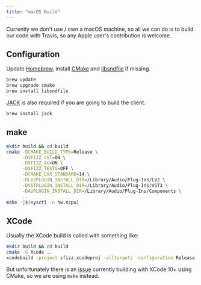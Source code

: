 ```yaml
---
title: "macOS Build"
---
```


Currently we don't use / own a macOS machine, so all we can do is to build our
code with Travis, so any Apple user's contribution is welcome.

## Configuration

Update [Homebrew], install [CMake] and [libsndfile] if missing.

```bash
brew update
brew upgrade cmake
brew install libsndfile
```

[JACK] is also required if you are going to build the client.

```bash
brew install jack
```

## make

```bash
mkdir build && cd build
cmake -DCMAKE_BUILD_TYPE=Release \
      -DSFIZZ_VST=ON \
      -DSFIZZ_AU=ON \
      -DSFIZZ_TESTS=OFF \
      -DCMAKE_CXX_STANDARD=14 \
      -DLV2PLUGIN_INSTALL_DIR=/Library/Audio/Plug-Ins/LV2 \
      -DVSTPLUGIN_INSTALL_DIR=/Library/Audio/Plug-Ins/VST3 \
      -DAUPLUGIN_INSTALL_DIR=/Library/Audio/Plug-Ins/Components \
      ..
make -j$(sysctl -n hw.ncpu)
```

## XCode

Usually the XCode build is called with something like:

```bash
mkdir build && cd build
cmake -G Xcode ..
xcodebuild -project sfizz.xcodeproj -alltargets -configuration Release build
```

But unfortunately there is an [issue] currently building with XCode 10+
using CMake, so we are using `make` instead.


[CMake]:      https://cmake.org/
[Homebrew]:   https://brew.sh/
[issue]:      https://gitlab.kitware.com/cmake/cmake/issues/18088
[JACK]:       https://jackaudio.org/
[libsndfile]: http://mega-nerd.com/libsndfile/
